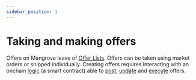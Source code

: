```yaml
---
sidebar_position: 1
---
```

# Taking and making offers

Offers on Mangrove leave of [Offer Lists](market.md). Offers can be taken using market orders or snipped individually. Creating offers requires interacting with an onchain [logic](reactive-offer/maker-contract.md#offer-logic) (a smart contract) able to [post](reactive-offer/#posting-a-new-offer), [update](reactive-offer/#updating-an-existing-offer) and [execute](reactive-offer/maker-contract.md) offers.
